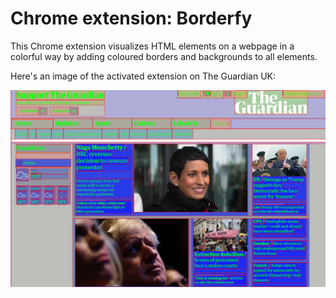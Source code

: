 # Chrome extension: Borderfy

This Chrome extension visualizes HTML elements on a webpage in a colorful way by adding coloured borders and backgrounds to all elements.

Here's an image of the activated extension on The Guardian UK:

![The Guardian UK Borderfied](screenshots/the_guardian_borderfied.png)
